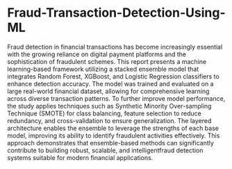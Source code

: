 # Fraud-Transaction-Detection-Using-ML

Fraud detection in financial transactions has become increasingly essential with the growing reliance on digital payment platforms and the sophistication of fraudulent schemes. This report presents a machine learning-based framework utilizing a stacked ensemble model that integrates Random Forest, XGBoost, and Logistic Regression classifiers to enhance detection accuracy. The model was trained and evaluated on a large real-world financial dataset, allowing for comprehensive learning across diverse transaction patterns. To further improve model performance, the study applies techniques such as Synthetic Minority Over-sampling Technique (SMOTE) for class balancing, feature selection to reduce redundancy, and cross-validation to ensure generalization. The layered architecture enables the ensemble to leverage the strengths of each base model, improving its ability to identify fraudulent activities effectively. This approach demonstrates that ensemble-based methods can significantly contribute to building robust, scalable, and intelligentfraud detection systems suitable for modern financial applications.
